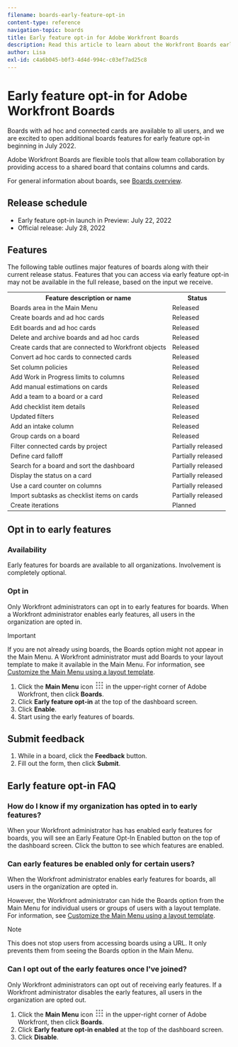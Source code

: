 ```yaml
---
filename: boards-early-feature-opt-in
content-type: reference
navigation-topic: boards
title: Early feature opt-in for Adobe Workfront Boards
description: Read this article to learn about the Workfront Boards early feature opt-in.
author: Lisa
exl-id: c4a6b045-b0f3-4d4d-994c-c03ef7ad25c8
---
```

# Early feature opt-in for Adobe Workfront Boards

Boards with ad hoc and connected cards are available to all users, and we are excited to open additional boards features for early feature opt-in beginning in July 2022.

Adobe Workfront Boards are flexible tools that allow team collaboration by providing access to a shared board that contains columns and cards.

For general information about boards, see [Boards overview](/help/quicksilver/agile/boards-overview.md).

## Release schedule

* Early feature opt-in launch in Preview: July 22, 2022
* Official release: July 28, 2022

## Features

The following table outlines major features of boards along with their current release status. Features that you can access via early feature opt-in may not be available in the full release, based on the input we receive.

<table style="table-layout:auto"> 
 <tbody> 
  <tr> 
   <th><strong>Feature description or name</strong></th>
   <th><strong>Status</strong></th> 
  </tr>
  <tr>
   <td>Boards area in the Main Menu</td>
   <td>Released</td>
  </tr>
    <tr>
   <td>Create boards and ad hoc cards</td>
   <td>Released</td>
  </tr>
  <tr>
   <td>Edit boards and ad hoc cards</td>
   <td>Released</td>
  </tr>
  <tr>
   <td>Delete and archive boards and ad hoc cards</td>
   <td>Released</td>
  </tr>
  <tr>
   <td>Create cards that are connected to Workfront objects</td>
   <td>Released</td>
  </tr>
  <tr>
   <td>Convert ad hoc cards to connected cards</td>
   <td>Released</td>
  </tr>
  <tr>
   <td>Set column policies</td>
   <td>Released</td>
  </tr>
  <tr>
   <td>Add Work in Progress limits to columns</td>
   <td>Released</td>
  </tr>
  <tr>
   <td>Add manual estimations on cards</td>
   <td>Released</td>
  </tr>
  <tr>
   <td>Add a team to a board or a card</td>
   <td>Released</td>
  </tr>
  <tr>
   <td>Add checklist item details</td>
   <td>Released</td>
  </tr>
  <tr>
   <td>Updated filters</td>
   <td>Released</td>
  </tr>
  <tr>
   <td>Add an intake column</td>
   <td>Released</td>
  </tr>
  <tr>
   <td>Group cards on a board</td>
   <td>Released</td>
  </tr>
  <tr>
   <td>Filter connected cards by project</td>
   <td>Partially released</td>
  </tr>
  <tr>
   <td>Define card falloff</td>
   <td>Partially released</td>
  </tr>
  <tr>
   <td>Search for a board and sort the dashboard</td>
   <td>Partially released</td>
  </tr>
  <tr>
   <td>Display the status on a card</td>
   <td>Partially released</td>
  </tr>
  <tr>
   <td>Use a card counter on columns</td>
   <td>Partially released</td>
  </tr> 
  <tr>
   <td>Import subtasks as checklist items on cards</td>
   <td>Partially released</td>
  </tr>
  <tr>
   <td>Create iterations</td>
   <td>Planned</td>
  </tr>
 </tbody> 
</table> 

## Opt in to early features

### Availability

Early features for boards are available to all organizations. Involvement is completely optional.

### Opt in

Only Workfront administrators can opt in to early features for boards. When a Workfront administrator enables early features, all users in the organization are opted in.

>[!IMPORTANT]
>
>If you are not already using boards, the Boards option might not appear in the Main Menu. A Workfront administrator must add Boards to your layout template to make it available in the Main Menu. For information, see [Customize the Main Menu using a layout template](/help/quicksilver/administration-and-setup/customize-workfront/use-layout-templates/customize-main-menu.md).

1. Click the **Main Menu** icon ![](assets/main-menu-icon.png) in the upper-right corner of Adobe Workfront, then click **Boards**.
1. Click **Early feature opt-in** at the top of the dashboard screen.
1. Click **Enable**.
1. Start using the early features of boards.

## Submit feedback

1. While in a board, click the **Feedback** button.
1. Fill out the form, then click **Submit**.

## Early feature opt-in FAQ

### How do I know if my organization has opted in to early features?

When your Workfront administrator has has enabled early features for boards, you will see an Early Feature Opt-In Enabled button on the top of the dashboard screen. Click the button to see which features are enabled.

### Can early features be enabled only for certain users?

When the Workfront administrator enables early features for boards, all users in the organization are opted in.

However, the Workfront administrator can hide the Boards option from the Main Menu for individual users or groups of users with a layout template. For information, see [Customize the Main Menu using a layout template](/help/quicksilver/administration-and-setup/customize-workfront/use-layout-templates/customize-main-menu.md).

>[!NOTE]
>
>This does not stop users from accessing boards using a URL. It only prevents them from seeing the Boards option in the Main Menu.

### Can I opt out of the early features once I've joined?

Only Workfront administrators can opt out of receiving early features. If a Workfront administrator disables the early features, all users in the organization are opted out.

1. Click the **Main Menu** icon ![](assets/main-menu-icon.png) in the upper-right corner of Adobe Workfront, then click **Boards**.
1. Click **Early feature opt-in enabled** at the top of the dashboard screen.
1. Click **Disable**.
